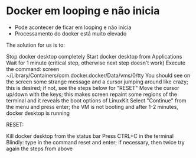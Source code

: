 # Docker em looping e não inicia

- Pode acontecer de ficar em looping e não inicia
- Processamento do docker está muito elevado

The solution for us is to:

Stop docker desktop completely
Start docker desktop from Applications
Wait for 1 minute (critical step, otherwise next step doesn't work)
Execute the command: screen ~/Library/Containers/com.docker.docker/Data/vms/0/tty
You should see on the screen some strange message and a cursor jumping around like crazy; this is desired; if not, see the steps below for "RESET"
Move the cursor up/down with the keys; this makes screen repaint some regions of the terminal and it reveals the boot options of LinuxKit
Select "Continue" from the menu and press enter; the VM is not booting and after 1-2 minutes, docker desktop is running

RESET:

Kill docker desktop from the status bar
Press CTRL+C in the terminal
Blindly: type in the command reset and enter; if necessary, then twice
try again the steps from above